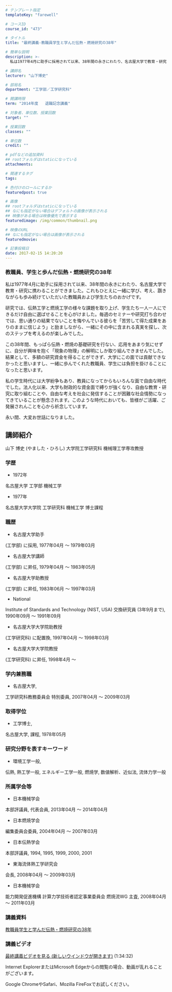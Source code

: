 ```yaml
---
# テンプレート指定
templateKey: "farewell"

# コースID
course_id: "473"

# タイトル
title: "最終講義-教職員学生と学んだ伝熱・燃焼研究の38年"

# 簡単な説明
description: >-
  私は1977年4月に助手に採用されて以来、38年間の永きにわたり、名古屋大学で教育・研究に携わることができました。これもひとえに一緒に学び、考え、躓きながらも歩み続けていただいた教職員および学生た...

# 講師名
lecturer: "山下博史"

# 部局名
department: "工学部／工学研究科"

# 開講時限
term: "2014年度	退職記念講義"

# 対象者、単位数、授業回数
target: ""

# 授業回数
classes: ""

# 単位数
credit: ""

# pdfなどの追加資料
## rootフォルダはstaticになっている
attachments: 

# 関連するタグ
tags:

# 色付けのロールにするか
featuredpost: true

# 画像
## rootフォルダはstaticになっている
## なにも指定がない場合はデフォルトの画像が表示される
## 映像がある場合は映像優先で表示する
featuredimage: /img/common/thumbnail.png

# 映像のURL
## なにも指定がない場合は画像が表示される
featuredmovie: 

# 記事投稿日
date: 2017-02-15 14:20:20
---
```


### 教職員、学生と歩んだ伝熱・燃焼研究の38年

私は1977年4月に助手に採用されて以来、38年間の永きにわたり、名古屋大学で教育・研究に携わることができました。これもひとえに一緒に学び、考え、躓きながらも歩み続けていただいた教職員および学生たちのおかげです。

研究では、伝熱工学と燃焼工学の様々な課題を取り上げ、学生たち一人一人にできるだけ自由に選ばせることを心がけました。毎週のセミナーや研究打ち合わせでは、思い通りの結果でないことを悔やんでいる彼らを「苦労して得た成果をありのままに信じよう」と励ましながら、一緒にその中に含まれる真実を探し、次のステップを考えるのが楽しみでした。

この38年間、もっぱら伝熱・燃焼の基礎研究を行ない、応用をあまり気にせずに、自分が興味を抱く「現象の物理」の解明にしか取り組んできませんでした。結果として、多額の研究資金を得ることができず、大学にこの面では貢献できなかったと思いますし、一緒に歩んでくれた教職員、学生には負担を掛けることになったと思います。

私の学生時代には大学紛争もあり、教員になってからもいろんな面で自由な時代でした。法人化以来、大学も財政的な資金面で縛りが強くなり、自由な教育・研究に取り組むことや、自由な考えを社会に発信することが困難な社会情勢になってきていることが懸念されます。このような時代においても、皆様がご活躍、ご発展されんことを心から祈念しています。

永い間、大変お世話になりました。

## 講師紹介

山下 博史 (やました・ひろし) 大学院工学研究科 機械理工学専攻教授

### 学歴

* 1972年

名古屋大学 工学部 機械工学

* 1977年

名古屋大学大学院 工学研究科 機械工学 博士課程

### 職歴

* 名古屋大学助手

(工学部) に採用, 1977年04月 ～ 1979年03月

* 名古屋大学講師

(工学部) に昇任, 1979年04月 ～ 1983年05月

* 名古屋大学助教授

(工学部) に昇任, 1983年06月 ～ 1997年03月

* National

Institute of Standards and Technology (NIST, USA) 交換研究員 (3年9月まで), 1990年09月 ～ 1991年09月

* 名古屋大学大学院助教授

(工学研究科) に配置換, 1997年04月 ～ 1998年03月

* 名古屋大学大学院教授

(工学研究科) に昇任, 1998年4月 〜

### 学内兼務職

* 名古屋大学,

工学研究科教務委員会 特別委員, 2007年04月 ～ 2009年03月

### 取得学位

* 工学博士,

名古屋大学, 課程, 1978年05月

### 研究分野を表すキーワード

* 環境工学一般,

伝熱, 熱工学一般, エネルギー工学一般, 燃焼学, 数値解析、近似法, 流体力学一般

### 所属学会等

* 日本機械学会

本部評議員, 代表会員, 2013年04月 ～ 2014年04月

* 日本燃焼学会

編集委員会委員, 2004年04月 ～ 2007年03月

* 日本伝熱学会

本部評議員, 1994, 1995, 1999, 2000, 2001

* 東海流体熱工学研究会

会長, 2008年04月 ～ 2009年03月

* 日本機械学会

能力開発促進機構 計算力学技術者認定事業委員会 燃焼流WG 主査, 2008年04月 ～ 2011年03月

### 講義資料

[教職員学生と学んだ伝熱・燃焼研究の38年](/files/473/Yamashita.pdf) 

### 講義ビデオ

[最終講義ビデオを見る (新しいウインドウが開きます)][1] (1:34:32)

Internet ExplorerまたはMicrosoft Edgeからの閲覧の場合、動画が乱れることがございます。

Google ChromeやSafari、Mozilla FireFoxでお試しください。

[1]: https://nuvideo.media.nagoya-u.ac.jp/embed/4050a2966e173c94f135953188f90c437504e5d6